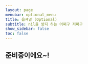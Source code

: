 ```yaml
---
layout: page
menubar: optional_menu
title: 옵셔널 (Optional)
subtitle: nil을 방지 하는 어쩌구 저쩌구
show_sidebar: false
toc: false
---
```


## 준비중이에요~!